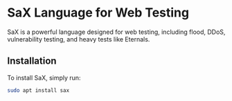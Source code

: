 # SaX Language for Web Testing

SaX is a powerful language designed for web testing, including flood, DDoS, vulnerability testing, and heavy tests like Eternals.

## Installation

To install SaX, simply run:

```bash
sudo apt install sax
